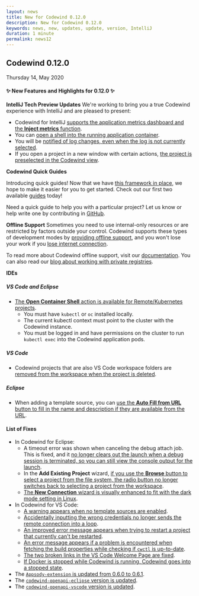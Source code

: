 ```yaml
---
layout: news
title: New for Codewind 0.12.0
description: New for Codewind 0.12.0
keywords: news, new, updates, update, version, IntelliJ
duration: 1 minute
permalink: news12
---
```


## Codewind 0.12.0
Thursday 14, May 2020

#### ✨ New Features and Highlights for 0.12.0 ✨
**IntelliJ Tech Preview Updates**
We're working to bring you a true Codewind experience with IntelliJ and are pleased to present:

- Codewind for IntelliJ [supports the application metrics dashboard and the **Inject metrics** function](https://github.com/eclipse/codewind/issues/2386).
- You can [open a shell into the running application container](https://github.com/eclipse/codewind/issues/2030).
- You will be [notified of log changes, even when the log is not currently selected](https://github.com/eclipse/codewind/issues/2269).
- If you open a project in a new window with certain actions, [the project is preselected in the Codewind view](https://github.com/eclipse/codewind/issues/2037).

**Codewind Quick Guides**

Introducing quick guides! Now that we have [this framework in place](https://github.com/eclipse/codewind-docs/pull/553), we hope to make it easier for you to get started. Check out our first two available [guides](https://www.eclipse.org/codewind/guides.html) today!

Need a quick guide to help you with a particular project? Let us know or help write one by contributing in [GitHub](https://github.com/eclipse/codewind). 

**Offline Support**
Sometimes you need to use internal-only resources or are restricted by factors outside your control. Codewind supports these types of development modes by [providing offline support](https://github.com/eclipse/codewind/issues/1991), and you won't lose your work if you [lose internet connection](https://github.com/eclipse/codewind/issues/2080).

To read more about Codewind offline support, visit our [documentation](https://www.eclipse.org/codewind/offline-codewind.html). You can also read our [blog about working with private registries](https://www.eclipse.org/codewind/working-with-private-registries.html). 

**IDEs**
##### VS Code and Eclipse
- [The **Open Container Shell** action is available for Remote/Kubernetes projects](https://github.com/eclipse/codewind/issues/822).
    - You must have `kubectl` or `oc` installed locally.
    - The current kubectl context must point to the cluster with the Codewind instance. 
    - You must be logged in and have permissions on the cluster to run ```kubectl exec``` into the Codewind application pods. 

##### VS Code
- Codewind projects that are also VS Code workspace folders are [removed from the workspace when the project is deleted](https://github.com/eclipse/codewind/issues/2662).


##### Eclipse
- When adding a template source, you can [use the **Auto Fill from URL** button to fill in the name and description if they are available from the URL](https://github.com/eclipse/codewind/issues/2697). 

#### List of Fixes
- In Codewind for Eclipse:
    - A timeout error was shown when canceling the debug attach job. This is fixed, and it [no longer clears out the launch when a debug session is terminated, so you can still view the console output for the launch](https://github.com/eclipse/codewind/issues/2790). 
    - In the **Add Existing Project** wizard, [if you use the **Browse** button to select a project from the file system, the radio button no longer switches back to selecting a project from the workspace](https://github.com/eclipse/codewind/issues/2704).
    - [The **New Connection** wizard is visually enhanced to fit with the dark mode setting in Linux](https://github.com/eclipse/codewind/issues/2645).
- In Codewind for VS Code:
    - [A warning appears when no template sources are enabled](https://github.com/eclipse/codewind-vscode/pull/563). 
    - [Accidentally inputting the wrong credentials no longer sends the remote connection into a loop](https://github.com/eclipse/codewind-vscode/pull/566).
    - [An improved error message appears when trying to restart a project that currently can't be restarted](https://github.com/eclipse/codewind-vscode/pull/568).
    - [An error message appears if a problem is encountered when fetching the build properties while checking if `cwctl` is up-to-date](https://github.com/eclipse/codewind/issues/2610).
    - [The two broken links in the VS Code Welcome Page are fixed](https://github.com/eclipse/codewind/issues/2843).
    - [If Docker is stopped while Codewind is running, Codewind goes into a stopped state](https://github.com/eclipse/codewind/issues/2840).
- The [`Appsody-extension` is updated from 0.6.0 to 0.6.1](https://github.com/eclipse/codewind-appsody-extension/pull/103).
- The [`codewind-openapi-eclipse` version is updated](https://github.com/eclipse/codewind-openapi-eclipse/pull/149).
- The [`codewind-openapi-vscode` version is updated](https://github.com/eclipse/codewind-openapi-vscode/pull/96).


